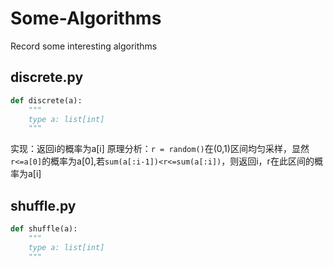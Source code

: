 # Some-Algorithms
Record some interesting algorithms

## discrete.py
``` python
def discrete(a):
    """
    type a: list[int]
    """
```
实现：返回i的概率为a[i]
原理分析：`r = random()`在(0,1)区间均匀采样，显然`r<=a[0]`的概率为a[0],若`sum(a[:i-1])<r<=sum(a[:i])`，则返回i，r在此区间的概率为a[i]

## shuffle.py
``` python
def shuffle(a):
    """
    type a: list[int]
    """
```
